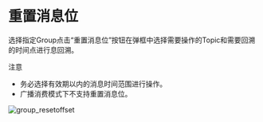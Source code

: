 # 重置消息位

选择指定Group点击“重置消息位”按钮在弹框中选择需要操作的Topic和需要回溯的时间点进行息回溯。

注意
* 务必选择有效期以内的消息时间范围进行操作。
* 广播消费模式下不支持重置消息位。

![group_resetoffset](/URocketMQ/images/group_resetoffset.png)
